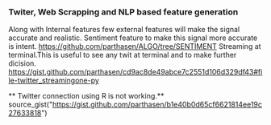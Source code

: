 ### Twiter, Web Scrapping and NLP based feature generation

Along with Internal features few external features will make the signal accurate and realistic. Sentiment feature to make this signal more accurate is intent. https://github.com/parthasen/ALGO/tree/SENTIMENT
Streaming at terminal.This is useful to see any twit at terminal and to make further dicision.
https://gist.github.com/parthasen/cd9ac8de49abce7c2551d106d329df43#file-twitter_streamingone-py

** Twitter connection using R is not working.** 
source_gist("https://gist.github.com/parthasen/b1e40b0d65cf6621814ee19c27633818")
